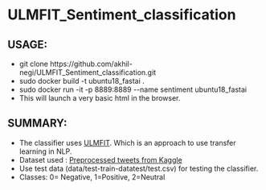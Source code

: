 # ULMFIT_Sentiment_classification

## USAGE:
<ul><li>git clone https://github.com/akhil-negi/ULMFIT_Sentiment_classification.git</li>
  <li>sudo docker build -t ubuntu18_fastai .</li>
  <li>sudo docker run -it -p 8889:8889 --name sentiment ubuntu18_fastai</li>
  <li>This will launch a very basic html in the browser.</li></ul>
  
## SUMMARY:
<ul><li>The classifier uses <a href="https://arxiv.org/abs/1801.06146" target="_blank">ULMFIT</a>. Which is an approach to use transfer learning in NLP.</li>
  <li>Dataset used : <a href='https://www.kaggle.com/forums/f/3497/pre-processed-twitter-tweets'>Preprocessed tweets from Kaggle</a></li>
  <li>Use test data (data/test-train-datatest/test.csv) for testing the classifier.</li>
  <li>Classes: 0= Negative, 1=Positive, 2=Neutral</li></ul>
